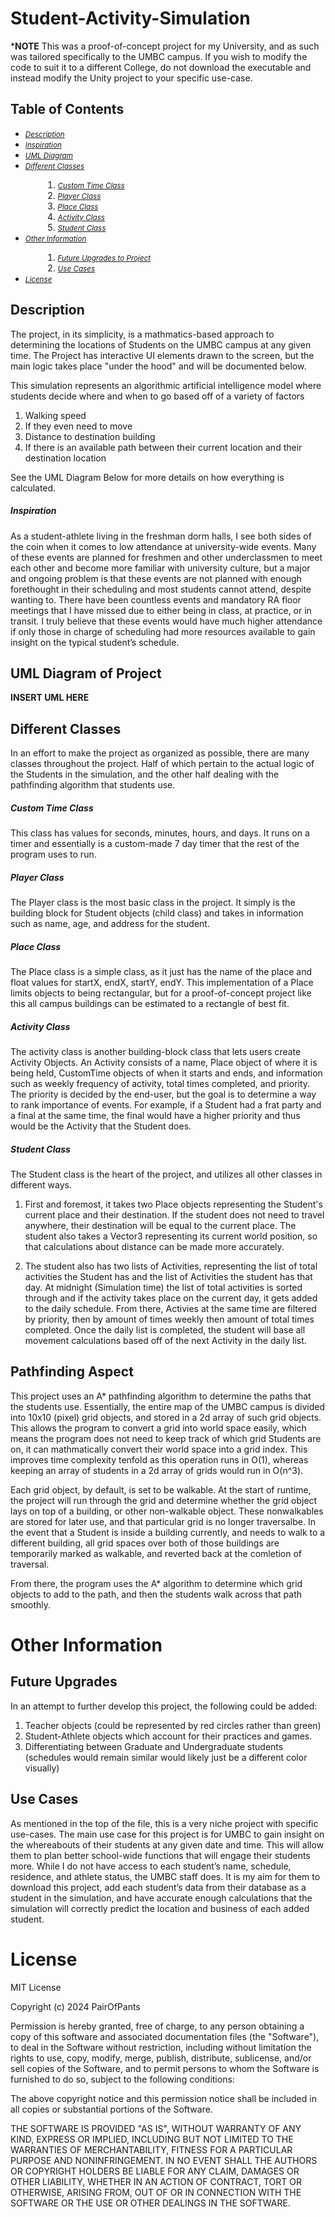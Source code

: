 # Student-Activity-Simulation
***NOTE** This was a proof-of-concept project for my University, and as such was tailored specifically to the UMBC campus. If you wish to modify the code to suit it to a different College, do not download the executable and instead modify the Unity project to your specific use-case. 

## Table of Contents
<ul>
  <li><small><i><a href='https://github.com/pairOfPants/Student-Activity-Simulation/blob/main/README.md#-description-'>Description</a></i></small></li>
  <li><small><i><a href='https://github.com/pairOfPants/Student-Activity-Simulation/blob/main/README.md#-inspiration-'>Inspiration</a></i></small></li>
  <li><small><i><a href='https://github.com/pairOfPants/Student-Activity-Simulation/blob/main/README.md#-uml-diagram-of-project'>UML Diagram</a></i></small></li>
  <li><small><i><a href='https://github.com/pairOfPants/Student-Activity-Simulation/blob/main/README.md#-different-classes-'>Different Classes</a></i></small></li>
  <ol padding-bottom: 0;">
   <li style="margin-left:2em; padding-bottom: 0;"><small><i><a href='https://github.com/pairOfPants/Student-Activity-Simulation/blob/main/README.md#-custom-time-class'>Custom Time Class</a></i></small></li>
  <li style="margin-left:2em"><small><i><a href='https://github.com/pairOfPants/Student-Activity-Simulation/blob/main/README.md#-player-class-'>Player Class</a></i></small></li>
   <li style="margin-left:2em; padding-bottom: 0;"><small><i><a href='https://github.com/pairOfPants/Student-Activity-Simulation/blob/main/README.md#-place-class-'>Place Class</a></i></small></li>
   <li style="margin-left:2em; padding-bottom: 0;"><small><i><a href='https://github.com/pairOfPants/Student-Activity-Simulation/blob/main/README.md#-activity-class-'>Activity Class</a></i></small></li>
   <li style="margin-left:2em; padding-bottom: 0;"><small><i><a href='https://github.com/pairOfPants/Student-Activity-Simulation/blob/main/README.md#-student-class-'>Student Class</a></i></small></li>
   </ol>
  </li>
   <li><small><i><a href='https://github.com/pairOfPants/Student-Activity-Simulation/blob/main/README.md#-other-information-'>Other Information</a></i></small></li>
  <ol padding-bottom: 0;">
   <li style="margin-left:2em; padding-bottom: 0;"><small><i><a href='https://github.com/pairOfPants/Student-Activity-Simulation/blob/main/README.md#-future-upgrades'>Future Upgrades to Project</a></i></small></li>
  <li style="margin-left:2em"><small><i><a href='https://github.com/pairOfPants/Student-Activity-Simulation/blob/main/README.md#-use-cases'>Use Cases</a></i></small></li>
  </ol>
  </li>

 <li><small><i><a href='https://github.com/pairOfPants/Student-Activity-Simulation/blob/main/README.md#-license-'>License</a></i></small></li>
 </ul>

## Description
The project, in its simplicity, is a mathmatics-based approach to determining the locations of Students on the UMBC campus at any given time. The Project has interactive UI elements drawn to the screen, but the main logic takes place "under the hood" and will be documented below. 

This simulation represents an algorithmic artificial intelligence model where students decide where and when to go based off of a variety of factors
1. Walking speed
2. If they even need to move
3. Distance to destination building
4. If there is an available path between their current location and their destination location

See the UML Diagram Below for more details on how everything is calculated.

##### Inspiration
As a student-athlete living in the freshman dorm halls, I see both sides of the coin when it comes to low attendance at university-wide events. Many of these events are planned for freshmen and other underclassmen to meet each other and become more familiar with university culture, but a major and ongoing problem is that these events are not planned with enough forethought in their scheduling and most students cannot attend, despite wanting to. There have been countless events and mandatory RA floor meetings that I have missed due to either being in class, at practice, or in transit. I truly believe that these events would have much higher attendance if only those in charge of scheduling had more resources available to gain insight on the typical student’s schedule.
 

## UML Diagram of Project

**INSERT UML HERE**

## Different Classes
In an effort to make the project as organized as possible, there are many classes throughout the project. Half of which pertain to the actual logic of the Students in the simulation, and the other half dealing with the pathfinding algorithm that students use. 

##### Custom Time Class
This class has values for seconds, minutes, hours, and days. It runs on a timer and essentially is a custom-made 7 day timer that the rest of the program uses to run.

##### Player Class
The Player class is the most basic class in the project. It simply is the building block for Student objects (child class) and takes in information such as name, age, and address for the student. 

##### Place Class
The Place class is a simple class, as it just has the name of the place and float values for startX, endX, startY, endY. This implementation of a Place limits objects to being rectangular, but for a proof-of-concept project like this all campus buildings can be estimated to a rectangle of best fit. 

##### Activity Class
The activity class is another building-block class that lets users create Activity Objects. An Activity consists of a name, Place object of where it is being held, CustomTime objects of when it starts and ends, and information such as weekly frequency of activity, total times completed, and priority. The priority is decided by the end-user, but the goal is to determine a way to rank importance of events. For example, if a Student had a frat party and a final at the same time, the final would have a higher priority and thus would be the Activity that the Student does. 

##### Student Class
The Student class is the heart of the project, and utilizes all other classes in different ways. 

1. First and foremost, it takes two Place objects representing the Student's current place and their destination. If the student does not need to travel anywhere, their destination will be equal to the current place. The student also takes a Vector3 representing its current world position, so that calculations about distance can be made more accurately.

2. The student also has two lists of Activities, representing the list of total activities the Student has and the list of Activities the student has that day. At midnight (Simulation time) the list of total activities is sorted through and if the activity takes place on the current day, it gets added to the daily schedule. From there, Activies at the same time are filtered by priority, then by amount of times weekly then amount of total times completed. Once the daily list is completed, the student will base all movement calculations based off of the next Activity in the daily list. 

## Pathfinding Aspect
This project uses an A* pathfinding algorithm to determine the paths that the students use. Essentially, the entire map of the UMBC campus is divided into 10x10 (pixel) grid objects, and stored in a 2d array of such grid objects. This allows the program to convert a grid into world space easily, which means the program does not need to keep track of which grid Students are on, it can mathmatically convert their world space into a grid index. This improves time complexity tenfold as this operation runs in O(1), whereas keeping an array of students in a 2d array of grids would run in O(n^3). 

Each grid object, by default, is set to be walkable. At the start of runtime, the project will run through the grid and determine whether the grid object lays on top of a building, or other non-walkable object. These nonwalkables are stored for later use, and that particular grid is no longer traversalbe. In the event that a Student is inside a building currently, and needs to walk to a different building, all grid spaces over both of those buildings are temporarily marked as walkable, and reverted back at the comletion of traversal.

From there, the program uses the A* algorithm to determine which grid objects to add to the path, and then the students walk across that path smoothly. 

# Other Information

## Future Upgrades
In an attempt to further develop this project, the following could be added:
1. Teacher objects (could be represented by red circles rather than green)
2. Student-Athlete objects which account for their practices and games.
3. Differentiating between Graduate and Undergraduate students (schedules would remain similar would likely just be a different color visually)


## Use Cases
As mentioned in the top of the file, this is a very niche project with specific use-cases. The main use case for this project is for UMBC to gain insight on the whereabouts of their students at any given date and time. This will allow them to plan better school-wide functions that will engage their students more. While I do not have access to each student’s name, schedule, residence, and athlete status, the UMBC staff does. It is my aim for them to download this project, add each student’s data from their database as a student in the simulation, and have accurate enough calculations that the simulation will correctly predict the location and business of each added student. 

# License

MIT License

Copyright (c) 2024 PairOfPants

Permission is hereby granted, free of charge, to any person obtaining a copy
of this software and associated documentation files (the "Software"), to deal
in the Software without restriction, including without limitation the rights
to use, copy, modify, merge, publish, distribute, sublicense, and/or sell
copies of the Software, and to permit persons to whom the Software is
furnished to do so, subject to the following conditions:

The above copyright notice and this permission notice shall be included in all
copies or substantial portions of the Software.

THE SOFTWARE IS PROVIDED "AS IS", WITHOUT WARRANTY OF ANY KIND, EXPRESS OR
IMPLIED, INCLUDING BUT NOT LIMITED TO THE WARRANTIES OF MERCHANTABILITY,
FITNESS FOR A PARTICULAR PURPOSE AND NONINFRINGEMENT. IN NO EVENT SHALL THE
AUTHORS OR COPYRIGHT HOLDERS BE LIABLE FOR ANY CLAIM, DAMAGES OR OTHER
LIABILITY, WHETHER IN AN ACTION OF CONTRACT, TORT OR OTHERWISE, ARISING FROM,
OUT OF OR IN CONNECTION WITH THE SOFTWARE OR THE USE OR OTHER DEALINGS IN THE
SOFTWARE.
